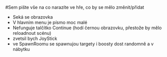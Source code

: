 #Sem pište vše na co narazíte ve hře, co by se mělo změnit/přidat

- Seká se obrazovka
- V hlavním menu je písmo moc malé
- Nefunguje talčítko Continue (hodí černou obrazovku, přestože by mělo reloadnout scénu)
- zvetsil bych JoyStick
- ve SpawnRoomu se spawnujou targety i boosty dost randomně a v nábytku
